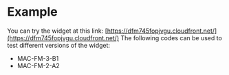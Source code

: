 # Example

You can try the widget at this link: [https://dfm745fopjvgu.cloudfront.net/](https://dfm745fopjvgu.cloudfront.net/)
The following codes can be used to test different versions of the widget:

* MAC-FM-3-B1
* MAC-FM-2-A2
